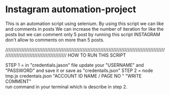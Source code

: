 # Instagram automation-project

This is an automation script using selenium.
By using this script we can like and comments in posts
We can increase the number of iteration for like the posts but we can comment only 5 post by running this script INSTAGRAM don't allow to comments on more than 5 posts.


/////////////////////////////////////////////////////////////////////////////////////////////////////////////////////////////////////////
HOW TO RUN THIS SCRIPT 

STEP 1 = in  "credentials.jason" file update your "USERNAME" and "PASSWORD" and save it or save as "credentails.json"
STEP 2 = node tmp.js credentais.json "ACCOUNT ID NAME / PAGE NO "  "WRITE COMMENT"     
run  command in your terminal which is describe in step 2.
